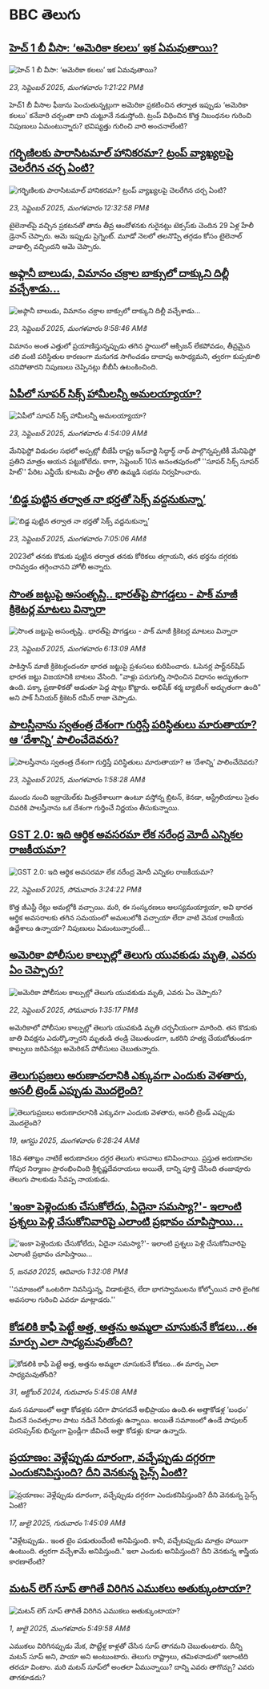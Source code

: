 # BBC తెలుగు## [హెచ్ 1 బీ వీసా: ‘అమెరికా కలలు’ ఇక ఏమవుతాయి?](https://www.bbc.com/telugu/articles/crrjep1eyvko?at_medium=RSS&at_campaign=rss?at_campaign=githubrss)![హెచ్ 1 బీ వీసా: ‘అమెరికా కలలు’ ఇక ఏమవుతాయి?](https://ichef.bbci.co.uk/ace/ws/240/cpsprodpb/00d2/live/d6edb5e0-986f-11f0-af62-91486a511a31.jpg)_23, సెప్టెంబర్ 2025, మంగళవారం 1:21:22 PMకి_హెచ్1 బీ వీసాల ఫీజును పెంచుతున్నట్లుగా అమెరికా ప్రకటించిన తర్వాత ఇప్పుడు ‘అమెరికా కలలు' కనేవారి చర్చంతా దాని చుట్టూనే నడుస్తోంది. ట్రంప్ విధించిన కొత్త నిబంధనల గురించి నిపుణులు ఏమంటున్నారు? భవిష్యత్తు గురించి వారి అంచనాలేంటి?## [గర్భిణిలకు పారాసిటమాల్ హానికరమా? ట్రంప్ వ్యాఖ్యలపై చెలరేగిన చర్చ ఏంటి?](https://www.bbc.com/telugu/articles/c4gkwy829yro?at_medium=RSS&at_campaign=rss?at_campaign=githubrss)![గర్భిణిలకు పారాసిటమాల్ హానికరమా? ట్రంప్ వ్యాఖ్యలపై చెలరేగిన చర్చ ఏంటి?](https://ichef.bbci.co.uk/ace/standard/240/cpsprodpb/fc0f/live/25d280f0-987a-11f0-928c-71dbb8619e94.jpg)_23, సెప్టెంబర్ 2025, మంగళవారం 12:32:58 PMకి_టైలెనాల్‌పై వచ్చిన ప్రకటనతో తాను తీవ్ర ఆందోళనకు గురైనట్లు టెక్సస్‌కు చెందిన 29 ఏళ్ల హేలీ డ్రెనాన్ చెప్పారు. ఆమె ఇప్పుడు ప్రెగ్నెంట్. మూడో నెలలో తలనొప్పి తగ్గడం కోసం టైలెనాల్ వాడాల్సి వచ్చిందని ఆమె చెప్పారు.## [అఫ్గానీ బాలుడు, విమానం చక్రాల బాక్సులో దాక్కుని దిల్లీ వచ్చేశాడు...](https://www.bbc.com/telugu/articles/clyd9vxvgy2o?at_medium=RSS&at_campaign=rss?at_campaign=githubrss)![అఫ్గానీ బాలుడు, విమానం చక్రాల బాక్సులో దాక్కుని దిల్లీ వచ్చేశాడు...](https://ichef.bbci.co.uk/ace/ws/240/cpsprodpb/c55a/live/a8f9ab80-9847-11f0-af62-91486a511a31.jpg)_23, సెప్టెంబర్ 2025, మంగళవారం 9:58:46 AMకి_విమానం అంత ఎత్తులో ప్రయాణిస్తున్నప్పుడు తగిన స్థాయిలో ఆక్సిజన్ లేకపోవడం, తీవ్రమైన చలి వంటి పరిస్థితుల కారణంగా మనుగడ సాగించడం దాదాపు అసాధ్యమని, త్వరగా కుప్పకూలి చనిపోతారని నిపుణులు చెప్పినట్లు బీబీసీ ఉటంకించింది.## [ఏపీలో సూపర్‌ సిక్స్‌ హామీలన్నీ అమలయ్యాయా?](https://www.bbc.com/telugu/articles/cpd92xnlx9po?at_medium=RSS&at_campaign=rss?at_campaign=githubrss)![ఏపీలో సూపర్‌ సిక్స్‌ హామీలన్నీ అమలయ్యాయా?](https://ichef.bbci.co.uk/ace/ws/240/cpsprodpb/de46/live/497406d0-97b9-11f0-a1d2-01653bf009aa.jpg)_23, సెప్టెంబర్ 2025, మంగళవారం 4:54:09 AMకి_మేనిఫెస్టో విడుదల సభలో అప్పట్లో బీజేపీ రాష్ట్ర ఇన్‌చార్జి సిద్ధార్ధ్‌ నాథ్‌ పాల్గొన్నప్పటికీ మేనిఫెస్టో ప్రతిని మాత్రం ఆయన పట్టుకోలేదు.
కాగా, సెప్టెంబర్‌ 10న అనంతపురంలో ''సూపర్‌ సిక్స్‌ సూపర్‌ హిట్‌'' పేరిట ఎన్డీయే కూటమి పార్టీల తొలి ఉమ్మడి సభను నిర్వహించారు.## [‘బిడ్డ పుట్టిన తర్వాత నా భర్తతో సెక్స్ వద్దనుకున్నా’](https://www.bbc.com/telugu/articles/cz69nexl73eo?at_medium=RSS&at_campaign=rss?at_campaign=githubrss)![‘బిడ్డ పుట్టిన తర్వాత నా భర్తతో సెక్స్ వద్దనుకున్నా’](https://ichef.bbci.co.uk/ace/ws/240/cpsprodpb/d399/live/da3b6c00-9848-11f0-96a9-1168f73f5e1b.jpg)_23, సెప్టెంబర్ 2025, మంగళవారం 7:05:06 AMకి_2023లో తనకు కొడుకు పుట్టిన తర్వాత తనకు కోరికలు తగ్గాయని, తన భర్తను దగ్గరకు రానివ్వడం తగ్గించానని హోలీ అన్నారు.## [సొంత జట్టుపై అసంతృప్తి.. భారత్‌పై పొగడ్తలు - పాక్ మాజీ క్రికెటర్ల మాటలు విన్నారా](https://www.bbc.com/telugu/articles/c179pxqj0d2o?at_medium=RSS&at_campaign=rss?at_campaign=githubrss)![సొంత జట్టుపై అసంతృప్తి.. భారత్‌పై పొగడ్తలు - పాక్ మాజీ క్రికెటర్ల మాటలు విన్నారా](https://ichef.bbci.co.uk/ace/ws/240/cpsprodpb/b081/live/60fde1c0-9842-11f0-b5c0-7b0147d87db9.png)_23, సెప్టెంబర్ 2025, మంగళవారం 6:13:09 AMకి_పాకిస్తాన్ మాజీ క్రికెటర్లందంరూ భారత జట్టుపై ప్రశంసలు కురిపించారు.
ఓపెనర్ల పార్ట్‌నర్‌షిప్ భారత జట్టు విజయానికి బాటలు వేసింది.
"వాళ్లు పరుగుల్ని సాధించిన విధానం అద్భుతంగా ఉంది. పక్కా ప్రణాళికతో ఆడుతూ పెద్ద షాట్లు కొట్టారు. అభిషేక్ శర్మ బ్యాటింగ్ అద్భుతంగా ఉంది" అని పాక్ సీనియర్ క్రికెటర్ రమీర్ రాజా చెప్పాడు.## [పాలస్తీనాను స్వతంత్ర దేశంగా గుర్తిస్తే  పరిస్థితులు మారుతాయా? ఆ ‘దేశాన్ని’ పాలించేదెవరు?](https://www.bbc.com/telugu/articles/cvg97npqlmgo?at_medium=RSS&at_campaign=rss?at_campaign=githubrss)![పాలస్తీనాను స్వతంత్ర దేశంగా గుర్తిస్తే  పరిస్థితులు మారుతాయా? ఆ ‘దేశాన్ని’ పాలించేదెవరు?](https://ichef.bbci.co.uk/ace/ws/240/cpsprodpb/e146/live/ab0bfb70-9820-11f0-9033-a1f6a24a1fc1.jpg)_23, సెప్టెంబర్ 2025, మంగళవారం 1:58:28 AMకి_ముందు నుంచి ఇజ్రాయెల్‌కు మిత్రదేశాలుగా ఉంటూ వస్తోన్న బ్రిటన్, కెనడా, ఆస్ట్రేలియాలు సైతం చివరికి పాలస్తీనాను ఒక దేశంగా గుర్తించే నిర్ణయం తీసుకున్నాయి.## [GST 2.0: ఇది ఆర్థిక అవసరమా లేక నరేంద్ర మోదీ ఎన్నికల రాజకీయమా?](https://www.bbc.com/telugu/articles/cr5qe3llp2eo?at_medium=RSS&at_campaign=rss?at_campaign=githubrss)![GST 2.0: ఇది ఆర్థిక అవసరమా లేక నరేంద్ర మోదీ ఎన్నికల రాజకీయమా?](https://ichef.bbci.co.uk/ace/standard/240/cpsprodpb/240c/live/6a91ca20-97cb-11f0-858a-a904eacbef23.jpg)_22, సెప్టెంబర్ 2025, సోమవారం 3:24:22 PMకి_కొత్త జీఎస్టీ రేట్లు అమల్లోకి వచ్చాయి. మరి, ఈ సంస్కరణలు ఆలస్యమయ్యాయా, అవి భారత ఆర్థిక అవసరాలకు తగిన సమయంలో అమలులోకి వచ్చాయా లేదా వాటి వెనుక రాజకీయ ఉద్దేశాలు ఉన్నాయా? నిపుణులు ఏమంటున్నారంటే...## [అమెరికా పోలీసుల కాల్పుల్లో తెలుగు యువకుడు మృతి, ఎవరు ఏం చెప్పారు?](https://www.bbc.com/telugu/articles/cqxz3wpgqp9o?at_medium=RSS&at_campaign=rss?at_campaign=githubrss)![అమెరికా పోలీసుల కాల్పుల్లో తెలుగు యువకుడు మృతి, ఎవరు ఏం చెప్పారు?](https://ichef.bbci.co.uk/ace/ws/240/cpsprodpb/3bac/live/8f54d970-97b6-11f0-a98f-a5aede2eafbc.jpg)_22, సెప్టెంబర్ 2025, సోమవారం 1:35:17 PMకి_అమెరికాలో పోలీసుల కాల్పుల్లో తెలుగు యువకుడి మృతి చర్చనీయంగా మారింది. తన కొడుకు జాతి వివక్షను ఎదుర్కొన్నారని మృతుడి తండ్రి చెబుతుండగా, ఒకరిని హత్య చేయబోతుండగా కాల్పులు జరిపినట్లు అమెరికన్ పోలీసులు చెబుతున్నారు.## [తెలుగుప్రజలు అరుణాచలానికి ఎక్కువగా ఎందుకు వెళతారు, అసలీ ట్రెండ్ ఎప్పుడు మొదలైంది? ](https://www.bbc.com/telugu/articles/c8jp32zrzxpo?at_medium=RSS&at_campaign=rss?at_campaign=githubrss)![తెలుగుప్రజలు అరుణాచలానికి ఎక్కువగా ఎందుకు వెళతారు, అసలీ ట్రెండ్ ఎప్పుడు మొదలైంది? ](https://ichef.bbci.co.uk/ace/ws/240/cpsprodpb/cf2d/live/01932bf0-7d85-11f0-98a0-956f61945264.jpg)_19, ఆగస్టు 2025, మంగళవారం 6:28:24 AMకి_18వ శతాబ్దం నాటికే అరుణాచలం దగ్గర తెలుగు శాసనాలు కనిపించాయి. ప్రస్తుత అరుణాచల గోపుర నిర్మాణం ప్రారంభించింది శ్రీకృష్ణదేవరాయలు అయితే, దాన్ని పూర్తి చేసింది తంజావూరు తెలుగు పాలకుడు సేవప్ప నాయకుడు.## ['ఇంకా పెళ్లెందుకు చేసుకోలేదు, ఏదైనా సమస్యా?'- ఇలాంటి ప్రశ్నలు పెళ్లి చేసుకోనివారిపై ఎలాంటి ప్రభావం చూపిస్తాయి... ](https://www.bbc.com/telugu/articles/cgq1w3lz7yyo?at_medium=RSS&at_campaign=rss?at_campaign=githubrss)!['ఇంకా పెళ్లెందుకు చేసుకోలేదు, ఏదైనా సమస్యా?'- ఇలాంటి ప్రశ్నలు పెళ్లి చేసుకోనివారిపై ఎలాంటి ప్రభావం చూపిస్తాయి... ](https://ichef.bbci.co.uk/ace/ws/240/cpsprodpb/f6de/live/72c94a60-cb3e-11ef-87df-d575b9a434a4.jpg)_5, జనవరి 2025, ఆదివారం 1:32:08 PMకి_''సమాజంలో ఒంటరిగా నివసిస్తున్న, విడాకులైన, లేదా భాగస్వాములను కోల్పోయిన వారి లైంగిక అవసరాల గురించి ఎవరూ మాట్లాడరు.''## [కోడలికి కాఫీ పెట్టే అత్త, అత్తను అమ్మలా చూసుకునే కోడలు...ఈ మార్పు ఎలా సాధ్యమవుతోంది?](https://www.bbc.com/telugu/articles/c1l41zl8el2o?at_medium=RSS&at_campaign=rss?at_campaign=githubrss)![కోడలికి కాఫీ పెట్టే అత్త, అత్తను అమ్మలా చూసుకునే కోడలు...ఈ మార్పు ఎలా సాధ్యమవుతోంది?](https://ichef.bbci.co.uk/ace/ws/240/cpsprodpb/2b61/live/9176a6d0-8b0e-11ef-a81b-b1eda9741da3.jpg)_31, అక్టోబర్ 2024, గురువారం 5:45:08 AMకి_మన సమాజంలో అత్తా కోడళ్లకు సరిగా పొసగదనే అభిప్రాయం ఉంది.ఈ అత్తాకోడళ్ల ‘బంధం’ మీదనే సంవత్సరాల పాటు నడిచే సీరియళ్లు ఉన్నాయి. అయితే సమాజంలో ఉండే పాపులర్ పరసెప్సన్‌కు భిన్నంగా ఫ్రెండ్లీగా జీవించే అత్తా కోడళ్లు కూడా ఉన్నారు.## [ప్రయాణం: వెళ్లేప్పుడు దూరంగా, వచ్చేప్పుడు దగ్గరగా ఎందుకనిపిస్తుంది? దీని వెనకున్న సైన్స్ ఏంటి?](https://www.bbc.com/telugu/articles/c0l4y727n1jo?at_medium=RSS&at_campaign=rss?at_campaign=githubrss)![ప్రయాణం: వెళ్లేప్పుడు దూరంగా, వచ్చేప్పుడు దగ్గరగా ఎందుకనిపిస్తుంది? దీని వెనకున్న సైన్స్ ఏంటి?](https://ichef.bbci.co.uk/ace/ws/240/cpsprodpb/054c/live/6957c010-62b0-11f0-8e78-11023c48a856.png)_17, జులై 2025, గురువారం 1:45:09 AMకి_"వెళ్లేటప్పుడు.. ఇంత టైం పడుతుందేంటి అనిపిస్తుంది. కానీ, వచ్చేటప్పుడు మాత్రం హాయిగా ఉంటుంది. త్వరగా వచ్చేశామే అనిపిస్తుంది." ఇలా ఎందుకు అనిపిస్తుంది? దీని వెనకున్న శాస్త్రీయ కారణాలేంటి?## [మటన్ లెగ్ సూప్ తాగితే విరిగిన ఎముకలు అతుక్కుంటాయా?](https://www.bbc.com/telugu/articles/c0l4g92j8kzo?at_medium=RSS&at_campaign=rss?at_campaign=githubrss)![మటన్ లెగ్ సూప్ తాగితే విరిగిన ఎముకలు అతుక్కుంటాయా?](https://ichef.bbci.co.uk/ace/ws/240/cpsprodpb/b31e/live/cce532c0-6d41-11f0-9462-bb509dc78127.jpg)_1, జులై 2025, మంగళవారం 5:49:58 AMకి_ఎముకలు విరిగినప్పుడు మేక, పొట్టేళ్ల కాళ్లతో చేసిన సూప్ తాగమని చెబుతుంటారు. దీన్ని మటన్ సూప్ అని, పాయా అని అంటుంటారు. తెలుగు రాష్ట్రాలు, తమిళనాడులో ఇలాంటిది తరచూ వింటాం. మరి మటన్ సూప్‌లో అంతలా ఏమున్నాయి? దాన్ని ఎవరు తాగొచ్చు? ఎవరు తాగకూడదు?